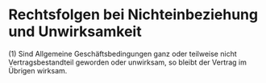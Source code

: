 # Rechtsfolgen bei Nichteinbeziehung und Unwirksamkeit

(1) Sind Allgemeine Geschäftsbedingungen ganz oder teilweise nicht Vertragsbestandteil geworden oder unwirksam, so bleibt der Vertrag im Übrigen wirksam.
